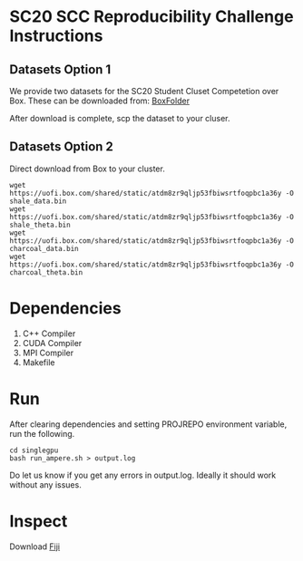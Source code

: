 # SC20 SCC Reproducibility Challenge Instructions 

## Datasets Option 1
We provide two datasets for the SC20 Student Cluset Competetion over Box. These can be downloaded from: 
[BoxFolder](https://uofi.box.com/s/atdm8zr9qljp53fbiwsrtfoqpbc1a36y)

After download is complete, scp the dataset to your cluser. 

## Datasets Option 2
Direct download from Box to your cluster. 

```
wget https://uofi.box.com/shared/static/atdm8zr9qljp53fbiwsrtfoqpbc1a36y -O shale_data.bin
wget https://uofi.box.com/shared/static/atdm8zr9qljp53fbiwsrtfoqpbc1a36y -O shale_theta.bin
wget https://uofi.box.com/shared/static/atdm8zr9qljp53fbiwsrtfoqpbc1a36y -O charcoal_data.bin
wget https://uofi.box.com/shared/static/atdm8zr9qljp53fbiwsrtfoqpbc1a36y -O charcoal_theta.bin
```
# Dependencies

1. C++ Compiler
2. CUDA Compiler
3. MPI Compiler
4. Makefile

# Run 
After clearing dependencies and setting PROJREPO environment variable, run the following. 

```
cd singlegpu 
bash run_ampere.sh > output.log 
```

Do let us know if you get any errors in output.log. Ideally it should work without any issues.

# Inspect

Download [Fiji](https://fiji.sc)

